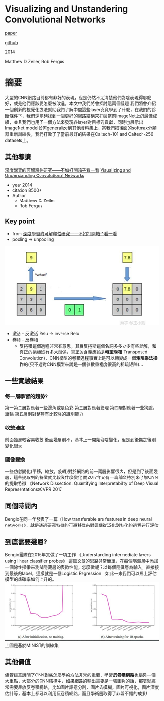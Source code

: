 # Visualizing and Unstandering Convolutional Networks

[paper](https://arxiv.org/pdf/1311.2901.pdf)

[github](https://github.com/saketd403/Visualizing-and-Understanding-Convolutional-neural-networks)

2014

Matthew D Zeiler, Rob Fergus

# 摘要

大型的CNN網路目前都有非好的表現，但是仍然不太清楚他們為啥表現得那麼好，或是他們應該要怎麼被改進，本文中我們將會探討這兩個議題
我們將會介紹一個創新的視覺化方法幫助我們了解中間這些layer究竟學到了什麼，在我們的診斷條件下，我們還能夠找到一個更好的網路結構來打破當前ImageNet上的最佳成績，並且我們也用了一個方法來發現各layer對目標的貢獻，同時也展示出ImageNet model如何generalize到其他資料集上，當我們把後面的softmax分類器重新訓練後，我們打敗了了當前最好的結果在Caltech-101 and Caltech-256 datasets上。

## 其他導讀

[深度學習的可解釋性研究——不如打開箱子看一看](https://read01.com/zh-mo/dEdJ6ON.html#.Xlk_XRMzZE4)
[Visualizing and Understanding Convolutional Networks](https://link.springer.com/content/pdf/10.1007%2F978-3-319-10590-1_53.pdf)

* year 2014
* citation 8500+
* Author
  + Matthew D. Zeiler
  + Rob Fergus

## Key point

* from [深度學習的可解釋性研究——不如打開箱子看一看](https://read01.com/zh-mo/dEdJ6ON.html#.Xlk_XRMzZE4)
* pooling -> unpooling

<img src='../assert/cnn_explain_1.png'></img>

* 激活 - 反激活 Relu -> inverse Relu
* 卷積 - 反卷積
  + 反捲積這個過程非常有意思，其實反捲斯這個名詞多多少少有些誤解，和真正的捲機沒有多大關係，真正的含義應該是**轉至卷積**(Transposed Convolution)，CNN模型的卷積過程事實上是可以轉變成一個**矩陣乘法操作**的(只不過對CNN模型來說是一個參數重複度很高的稀疏矩陣)...

## 一些實驗結果

### 每一層學習的趨勢?

第一第二層對應著一些邊角或是色彩
第三層對應著紋理
第四層對應著一些狗臉，車輪
第五層則對整體有比較強的識別能力

### 收斂速度

前面幾層較容易收斂
後面幾層則不，基本上一開始沒啥變化，但是到後期之後則變化很大

### 圖像變換

一些仿射變化(平移，縮放，旋轉)對於網路的前一兩層影響很大，但是到了後面幾層，這些提取到的特徵就比較沒什麼變化
而2017年又有一篇論文特別來了解CNN的提取特徵
《Network Dissection: Quantifying Interpretability of Deep Visual Representations》CVPR 2017

## 同個時間內

Bengio在同一年發表了一篇《How transferable are features in deep neural networks》，就是通過研究特徵的可遷移性來對這個從泛化到特化的過程進行評估

## 到底需要幾層?

Bengio團隊在2016年又做了一項工作
《Understanding intermediate layers using linear classifier probes》
這篇文章的思路非常簡單，在每個隱藏層中添加一個線性探爭來測試隱藏層的表徵性能，怎麼做呢？以每個隱藏層為輸入，直接接到最後的label，這樣就是一個Logistic Regression，如此一來我們可以馬上評估模型的準確率如何上升的。
<img src='../assert/cnn_explain_2.png'></img>
上圖是基於MINIST的訓練集

## 其他價值

儘管這篇說明了CNN到底怎麼學的方法非常的重要，學習**反卷積網路**也是另一個大重點，大部分的CNN結構中，如果網路的輸出需要是一張圖片的話，那麼就經常需要屎放反卷積網路，比如圖片語意分割，圖片去模糊，圖片可視化，圖片深度估計等，基本上都可以利用反卷積網路，而且學術圈取得了非常不錯的成果!
